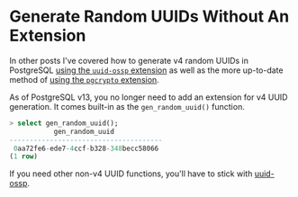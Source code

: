 # Generate Random UUIDs Without An Extension

In other posts I've covered how to generate v4 random UUIDs in PostgreSQL [using the `uuid-ossp` extension](generate-a-uuid.md) as well as the more up-to-date method of [using the `pgcrypto` extension](../crypto/generating-uuids-with-pgcrypto.md).

As of PostgreSQL v13, you no longer need to add an extension for v4 UUID generation. It comes built-in as the `gen_random_uuid()` function.

```sql
> select gen_random_uuid();
           gen_random_uuid
--------------------------------------
 0aa72fe6-ede7-4ccf-b328-348becc58066
(1 row)
```

If you need other non-v4 UUID functions, you'll have to stick with [uuid-ossp](https://www.postgresql.org/docs/current/uuid-ossp.html).
